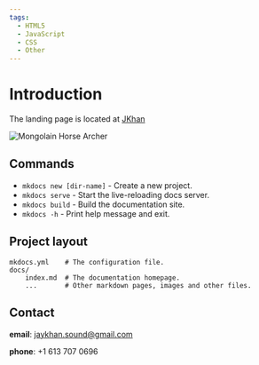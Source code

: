```yaml
---
tags:
  - HTML5
  - JavaScript
  - CSS
  - Other
---
```


# Introduction

The landing page is located at [JKhan](https://jkhan.live)

![Mongolain Horse Archer](/assets/mongolian-horse-archer.jpg)

## Commands

* `mkdocs new [dir-name]` - Create a new project.
* `mkdocs serve` - Start the live-reloading docs server.
* `mkdocs build` - Build the documentation site.
* `mkdocs -h` - Print help message and exit.

## Project layout

    mkdocs.yml    # The configuration file.
    docs/
        index.md  # The documentation homepage.
        ...       # Other markdown pages, images and other files.

## Contact

**email**: jaykhan.sound@gmail.com

**phone**: +1 613 707 0696
